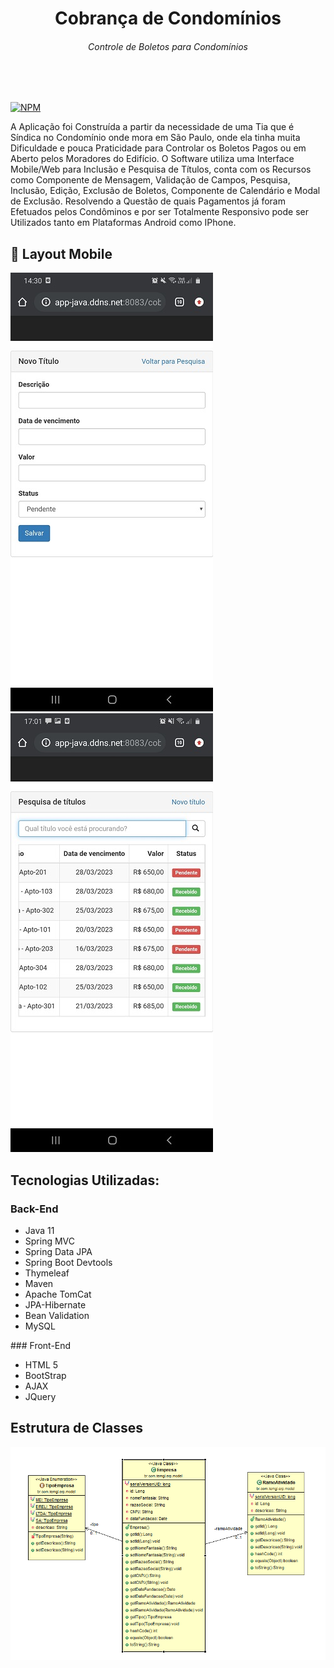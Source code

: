 <div>
    <h1 align="center">Cobrança de Condomínios</h1>
    <h6 align="center">Controle de Boletos para Condomínios</h6>
</div>
<br><br>

[![NPM](https://img.shields.io/npm/l/react)](https://github.com/Temgi/GestaoFornecedores/blob/main/LICENSE) 

<p>A Aplicação foi Construída a partir da necessidade de uma Tia que é Síndica no Condomínio onde mora em São Paulo, onde ela tinha muita Dificuldade e pouca Praticidade para Controlar os Boletos Pagos ou em Aberto pelos Moradores do Edifício. O Software utiliza uma Interface Mobile/Web para Inclusão e Pesquisa de Títulos, conta com os Recursos como Componente de Mensagem, Validação de Campos, Pesquisa, Inclusão, Edição, Exclusão de Boletos, Componente de Calendário e Modal de Exclusão. Resolvendo a Questão de quais Pagamentos já foram Efetuados pelos Condôminos e por ser Totalmente Responsivo pode ser Utilizados tanto em Plataformas Android como IPhone.</p> 

## 🎨 Layout Mobile
![Mobile 1](https://github.com/Temgi/CobrancaCondominio/blob/main/assets/Mobile1.png) ![Mobile 2](https://github.com/Temgi/CobrancaCondominio/blob/main/assets/Mobile2.png)


## Tecnologias Utilizadas:
### Back-End
<ul>
        <li> Java 11</li>
        <li> Spring MVC</li>
        <li> Spring Data JPA</li>
        <li>Spring Boot Devtools</li>
        <li> Thymeleaf</li>
        <li> Maven</li>
        <li> Apache TomCat</li>
        <li> JPA-Hibernate</li>
        <li>Bean Validation</li>
        <li>MySQL</li>
</ul>
### Front-End
<ul>
        <li>HTML 5</li>
        <li>BootStrap</li>
        <li>AJAX</li>
        <li>JQuery</li>
</ul>
</div>

## Estrutura de Classes
![Estrutura de Classes](https://github.com/Temgi/GestaoFornecedores/blob/main/assets/EstruturaClasses.png)



